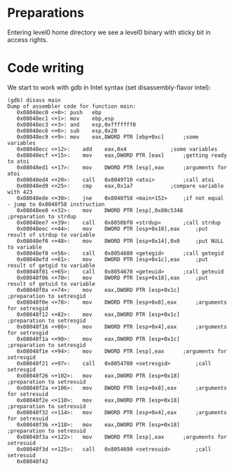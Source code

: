 # Preparations

Entering level0 home directory we see a level0 binary with sticky bit in access rights.

# Code writing

We start to work with gdb in Intel syntax (set disassembly-flavor intel):

	(gdb) disass main
	Dump of assembler code for function main:
	   0x08048ec0 <+0>:	push   ebp
	   0x08048ec1 <+1>:	mov    ebp,esp
	   0x08048ec3 <+3>:	and    esp,0xfffffff0
	   0x08048ec6 <+6>:	sub    esp,0x20
	   0x08048ec9 <+9>:	mov    eax,DWORD PTR [ebp+0xc]		;some variables
	   0x08048ecc <+12>:	add    eax,0x4				;some variables
	   0x08048ecf <+15>:	mov    eax,DWORD PTR [eax]		;getting ready to atoi
	   0x08048ed1 <+17>:	mov    DWORD PTR [esp],eax		;arguments for atoi
	   0x08048ed4 <+20>:	call   0x8049710 <atoi>			;call atoi
	   0x08048ed9 <+25>:	cmp    eax,0x1a7			;compare variable with 423
	   0x08048ede <+30>:	jne    0x8048f58 <main+152>		;if not equal - jump to 0x8048f58 instruction
	   0x08048ee0 <+32>:	mov    DWORD PTR [esp],0x80c5348	;preparation to strdup
	   0x08048ee7 <+39>:	call   0x8050bf0 <strdup>		;call strdup
	   0x08048eec <+44>:	mov    DWORD PTR [esp+0x10],eax		;put result of strdup to variable
	   0x08048ef0 <+48>:	mov    DWORD PTR [esp+0x14],0x0		;put NULL to variable
	   0x08048ef8 <+56>:	call   0x8054680 <getegid>		;call getegid
	   0x08048efd <+61>:	mov    DWORD PTR [esp+0x1c],eax		;put result of getgid to variable
	   0x08048f01 <+65>:	call   0x8054670 <geteuid>		;call geteuid
	   0x08048f06 <+70>:	mov    DWORD PTR [esp+0x18],eax		;put result of getuid to variable
	   0x08048f0a <+74>:	mov    eax,DWORD PTR [esp+0x1c]		;preparation to setresgid
	   0x08048f0e <+78>:	mov    DWORD PTR [esp+0x8],eax		;arguments for setresgid
	   0x08048f12 <+82>:	mov    eax,DWORD PTR [esp+0x1c]		;preparation to setresgid
	   0x08048f16 <+86>:	mov    DWORD PTR [esp+0x4],eax		;arguments for setresgid
	   0x08048f1a <+90>:	mov    eax,DWORD PTR [esp+0x1c]		;preparation to setresgid
	   0x08048f1e <+94>:	mov    DWORD PTR [esp],eax		;arguments for setresgid
	   0x08048f21 <+97>:	call   0x8054700 <setresgid>		;call setresgid
	   0x08048f26 <+102>:	mov    eax,DWORD PTR [esp+0x18]		;preparation to setresuid
	   0x08048f2a <+106>:	mov    DWORD PTR [esp+0x8],eax		;arguments for setresuid
	   0x08048f2e <+110>:	mov    eax,DWORD PTR [esp+0x18]		;preparation to setresuid
	   0x08048f32 <+114>:	mov    DWORD PTR [esp+0x4],eax		;arguments for setresuid
	   0x08048f36 <+118>:	mov    eax,DWORD PTR [esp+0x18]		;preparation to setresuid
	   0x08048f3a <+122>:	mov    DWORD PTR [esp],eax		;arguments for setresuid
	   0x08048f3d <+125>:	call   0x8054690 <setresuid>		;call setresuid
	   0x08048f42 